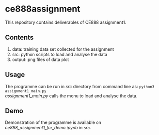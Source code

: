 # ce888assignment
This repository contains deliverables of CE888 assignment1. <br>

## Contents
1. data: training data set collected for the assignment
2. src: python scripts to load and analyse the data
3. output: png files of data plot

## Usage
The programme can be run  in *src* directory from command line as:
 `python3 assignment1_main.py`
<br>
*assignment1_main.py* calls the menu to load and analyse the data.

## Demo
Demonstration of the programme is available on *ce888_assignment1_for_demo.ipynb* in *src*.
